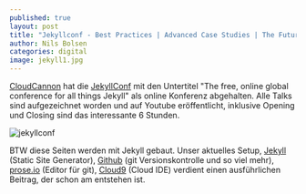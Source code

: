 ```yaml
---
published: true
layout: post
title: "Jekyllconf - Best Practices | Advanced Case Studies | The Future of Jekyll"
author: Nils Bolsen
categories: digital
image: jekyll1.jpg
---
```


[CloudCannon](http://cloudcannon.com/) hat die [JekyllConf](http://jekyllconf.com/) mit den Untertitel "The free, online global conference for all things Jekyll" als online Konferenz abgehalten. Alle Talks sind aufgezeichnet worden und auf Youtube eröffentlicht, inklusive Opening und Closing sind das interessante 6 Stunden. 

![jekyllconf]({{site.baseurl}}/images/jekyll1.jpg)

BTW diese Seiten werden mit Jekyll gebaut. Unser aktuelles Setup, [Jekyll](http://jekyllrb.com/) (Static Site Generator), [Github](https://github.com/) (git Versionskontrolle und so viel mehr), [prose.io](http://prose.io/) (Editor für git), [Cloud9](https://c9.io/) (Cloud IDE) verdient einen ausführlichen Beitrag, der schon am entstehen ist.
